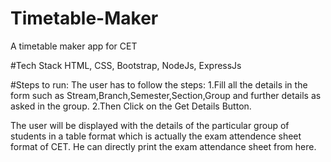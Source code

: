 # Timetable-Maker
A timetable maker app for CET

#Tech Stack
HTML, CSS, Bootstrap, NodeJs, ExpressJs

#Steps to run:
The user has to follow the steps:
1.Fill all the details in the form such as Stream,Branch,Semester,Section,Group and further details as asked in the group.
2.Then Click on the Get Details Button.

The user will be displayed with the details of the particular group of students in a table format which is actually the exam attendence sheet format of CET.
He can directly print the exam attendance sheet from here. 
